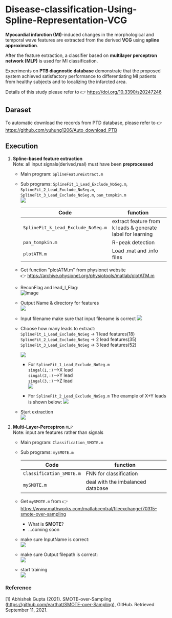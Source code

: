 # Disease-classification-Using-Spline-Representation-VCG  





**Myocardial infarction (MI)**-induced changes in the morphological and temporal wave features are extracted from the derived **VCG** using **spline approximation**.  

After the feature extraction, a classifier based on **multilayer perceptron network (MLP)** is used for MI classification.  

Experiments on **PTB diagnostic database** demonstrate that the proposed system achieved satisfactory performance to differentiating MI patients from healthy subjects and to localizing the infarcted area.  

Details of this study please refer to :point_right:	 https://doi.org/10.3390/s20247246
  
  
## Daraset    

To automatic download the records from PTD database,
  please refer to :point_right:	 https://github.com/yuhung1206/Auto_download_PTB  
  
## Execution  

1. **Spline-based feature extraction**  
    Note: all input signals(derived,real) must have been **preprocessed**  
      
    - Main program: `SplineFeatureExtract.m`  
    - Sub programs: `SplineFit_1_Lead_Exclude_NoSeg.m`, `SplineFit_2_Lead_Exclude_NoSeg.m`, `SplineFit_3_Lead_Exclude_NoSeg.m`, `pan_tompkin.m`  
    ![](https://i.imgur.com/TJtLpc3.png)   
                
      |Code |function|
      |-----|--------|
      |`SplineFit_k_Lead_Exclude_NoSeg.m`|extract feature from k leads & generate label for learning |
      |`pan_tompkin.m`|R-peak detection      |   
      |`plotATM.m`| Load .mat and .info files
        
    -  Get function "plotATM.m" from physionet website  
      :point_right: https://archive.physionet.org/physiotools/matlab/plotATM.m 
    
    
    - ReconFlag and lead_I_Flag:  
      ![image](https://user-images.githubusercontent.com/78803926/132938811-b585364c-f83e-4b1c-aca9-2d566fe5d6ef.png)
  
  
    - Output Name & directory for features  
      ![](https://i.imgur.com/VNY5v8I.png)
    - Input filename
    make sure that input filename is correct
    ![](https://i.imgur.com/YvygQyJ.png)

    - Choose how many leads to extract:  
      `SplineFit_1_Lead_Exclude_NoSeg` -> 1 lead features(18)  
      `SplineFit_2_Lead_Exclude_NoSeg` -> 2 lead features(35)
      `SplineFit_3_Lead_Exclude_NoSeg` -> 3 lead features(52)
          
        ![](https://i.imgur.com/nUn0MeP.png)
    
        - For `SplineFit_1_Lead_Exclude_NoSeg.m`  
          `singal(1,:)`-->X lead  
          `singal(2,:)`-->Y lead  
          `singal(3,:)`-->Z lead  
          ![](https://i.imgur.com/go6UP8R.png)
        
       - For `SplineFit_2_Lead_Exclude_NoSeg.m`
       The example of X+Y leads is shown below: 
        ![](https://i.imgur.com/gj8059A.png)
        
    - Start extraction  
      ![](https://i.imgur.com/v8Tf9jK.png)
 
 2. **Multi-Layer-Perceptron** `MLP`  
    Note: input are features rather than signals  
    
     - Main program: `Classification_SMOTE.m`
     - Sub programs: `mySMOTE.m`
    
        |Code |function|
        |-----|--------|
        |`Classification_SMOTE.m`|FNN for classification|
        |`mySMOTE.m`|deal with the imbalanced database|  
    
    - Get `mySMOTE.m` from :point_right: https://www.mathworks.com/matlabcentral/fileexchange/70315-smote-over-sampling  
       - What is **SMOTE**?  
       - ...coming soon
    
    - make sure InputName is correct:   
      ![](https://i.imgur.com/80m5B9v.png)

    - make sure Output filepath is correct:  
      ![](https://i.imgur.com/K00bPin.png)
    
    - start training  
     ![](https://i.imgur.com/qk6hEZM.png)


### Reference
[1] Abhishek Gupta (2021). SMOTE-over-Sampling (https://github.com/earthat/SMOTE-over-Sampling), GitHub. Retrieved September 11, 2021.

  
